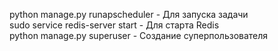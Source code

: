 python manage.py runapscheduler - Для запуска задачи\
sudo service redis-server start - Для старта Redis\
python manage.py superuser - Создание суперпользователя
